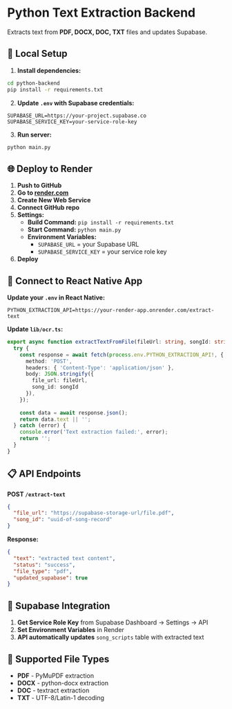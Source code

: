 # Python Text Extraction Backend

Extracts text from **PDF, DOCX, DOC, TXT** files and updates Supabase.

## 🚀 Local Setup

1. **Install dependencies:**
```bash
cd python-backend
pip install -r requirements.txt
```

2. **Update `.env` with Supabase credentials:**
```env
SUPABASE_URL=https://your-project.supabase.co
SUPABASE_SERVICE_KEY=your-service-role-key
```

3. **Run server:**
```bash
python main.py
```

## 🌐 Deploy to Render

1. **Push to GitHub**
2. **Go to [render.com](https://render.com)**
3. **Create New Web Service**
4. **Connect GitHub repo**
5. **Settings:**
   - **Build Command:** `pip install -r requirements.txt`
   - **Start Command:** `python main.py`
   - **Environment Variables:**
     - `SUPABASE_URL` = your Supabase URL
     - `SUPABASE_SERVICE_KEY` = your service role key
6. **Deploy**

## 🔗 Connect to React Native App

**Update your `.env` in React Native:**
```env
PYTHON_EXTRACTION_API=https://your-render-app.onrender.com/extract-text
```

**Update `lib/ocr.ts`:**
```typescript
export async function extractTextFromFile(fileUrl: string, songId: string): Promise<string> {
  try {
    const response = await fetch(process.env.PYTHON_EXTRACTION_API!, {
      method: 'POST',
      headers: { 'Content-Type': 'application/json' },
      body: JSON.stringify({ 
        file_url: fileUrl,
        song_id: songId 
      }),
    });
    
    const data = await response.json();
    return data.text || '';
  } catch (error) {
    console.error('Text extraction failed:', error);
    return '';
  }
}
```

## 📋 API Endpoints

**POST `/extract-text`**
```json
{
  "file_url": "https://supabase-storage-url/file.pdf",
  "song_id": "uuid-of-song-record"
}
```

**Response:**
```json
{
  "text": "extracted text content",
  "status": "success",
  "file_type": "pdf",
  "updated_supabase": true
}
```

## 🔧 Supabase Integration

1. **Get Service Role Key** from Supabase Dashboard → Settings → API
2. **Set Environment Variables** in Render
3. **API automatically updates** `song_scripts` table with extracted text

## 📁 Supported File Types

- **PDF** - PyMuPDF extraction
- **DOCX** - python-docx extraction  
- **DOC** - textract extraction
- **TXT** - UTF-8/Latin-1 decoding
